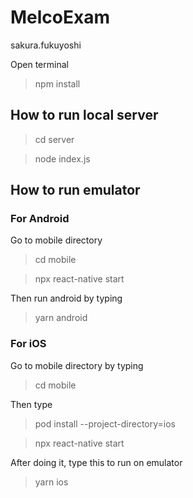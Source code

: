 # MelcoExam
sakura.fukuyoshi

Open terminal

> npm install

## How to run local server

> cd server

> node index.js


## How to run emulator

### For Android

Go to mobile directory

> cd mobile

> npx react-native start

Then run android by typing 

> yarn android

### For iOS

Go to mobile directory by typing

> cd mobile

Then type

> pod install --project-directory=ios

> npx react-native start

After doing it, type this to run on emulator

> yarn ios
